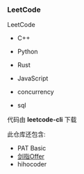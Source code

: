 ### LeetCode

LeetCode
- C++
- Python
- Rust
- JavaScript

- concurrency
- sql

代码由 __leetcode-cli__ 下载

此仓库还包含:
- PAT Basic
- [剑指Offer](./coding-interview)
- hihocoder

